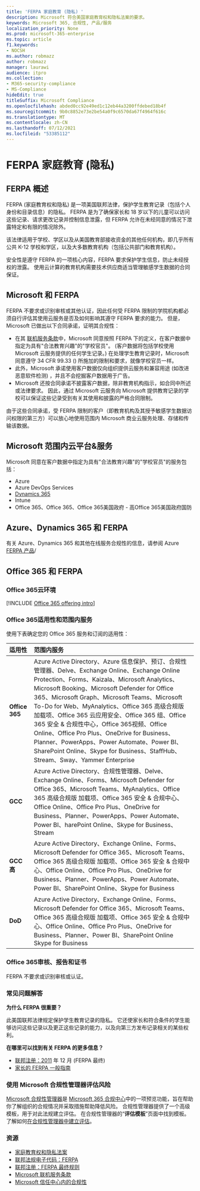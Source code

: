 ```yaml
---
title: 'FERPA 家庭教育 (隐私) '
description: Microsoft 符合美国家庭教育权和隐私法案的要求。
keywords: Microsoft 365, 合规性, 产品/服务
localization_priority: None
ms.prod: microsoft-365-enterprise
ms.topic: article
f1.keywords:
- NOCSH
ms.author: robmazz
author: robmazz
manager: laurawi
audience: itpro
ms.collection:
- M365-security-compliance
- MS-Compliance
hideEdit: true
titleSuffix: Microsoft Compliance
ms.openlocfilehash: abded0cc92e49ed1c12eb44a3200ffdebed18b4f
ms.sourcegitcommit: 9b0c8852e73e2be54a0f9c6570da67f4964f616c
ms.translationtype: MT
ms.contentlocale: zh-CN
ms.lasthandoff: 07/12/2021
ms.locfileid: "53385112"
---
```

# <a name="family-educational-rights-and-privacy-act-ferpa"></a>FERPA 家庭教育 (隐私) 

## <a name="ferpa-overview"></a>FERPA 概述

FERPA (家庭教育权和隐私) 是一项美国联邦法律，保护学生教育记录（包括个人身份和目录信息）的隐私。 FERPA 是为了确保家长和 18 岁以下的儿童可以访问这些记录、请求更改记录并控制信息泄露，但 FERPA 允许在未经同意的情况下泄露特定和有限的情况除外。

该法律适用于学校、学区以及从美国教育部接收资金的其他任何机构，即几乎所有公共 K-12 学校和学区，以及大多数教育机构（包括公共部门和教育机构）。

安全性是遵守 FERPA 的一项核心内容，FERPA 要求保护学生信息，防止未经授权的泄露。 使用云计算的教育机构需要技术供应商适当管理敏感学生数据的合同保证。

## <a name="microsoft-and-ferpa"></a>Microsoft 和 FERPA

FERPA 不要求或识别审核或其他认证，因此任何受 FERPA 限制的学院机构都必须自行评估其使用云服务是否及如何影响其遵守 FERPA 要求的能力。 但是，Microsoft 已做出以下合同承诺，证明其合规性：

- 在其 [联机服务条款](https://aka.ms/Online-Services-Terms)中，Microsoft 同意按照 FERPA 下的定义，在客户数据中指定为具有"合法教育兴趣"的"学校官员"。  (客户数据将包括学校使用 Microsoft 云服务提供的任何学生记录。) 在处理学生教育记录时，Microsoft 同意遵守 34 CFR 99.33 () 所施加的限制和要求，就像学校官员一样。
- 此外，Microsoft 承诺使用客户数据仅向组织提供云服务和兼容用途 (如改进恶意软件检测) ，并且不会挖掘客户数据用于广告。
- Microsoft 还按合同承诺不披露客户数据，除非教育机构指示，如合同中所述或法律要求。 因此，通过 Microsoft 云服务向 Microsoft 提供教育记录的学校可以保证这些记录受到有关其使用和披露的严格合同限制。

由于这些合同承诺，受 FERPA 限制的客户（即教育机构及其授予敏感学生数据访问权限的第三方）可以放心地使用范围内 Microsoft 商业云服务处理、存储和传输该数据。

## <a name="microsoft-in-scope-cloud-platforms--services"></a>Microsoft 范围内云平台&服务

Microsoft 同意在客户数据中指定为具有"合法教育兴趣"的"学校官员"的服务包括：

- Azure
- Azure DevOps Services
- [Dynamics 365](https://aka.ms/d365-compliance-list)
- Intune
- Office 365、Office 365、Office 365美国政府 - 高Office 365美国政府国防

## <a name="azure-dynamics-365-and-ferpa"></a>Azure、Dynamics 365 和 FERPA

有关 Azure、Dynamics 365 和其他在线服务合规性的信息，请参阅 Azure [FERPA 产品](/azure/compliance/offerings/offering-ferpa)/

## <a name="office-365-and-ferpa"></a>Office 365 和 FERPA

### <a name="office-365-cloud-environments"></a>Office 365云环境

[!INCLUDE [Office 365 offering intro](../includes/o365-offering-introduction.md)]

### <a name="office-365-applicability-and-in-scope-services"></a>Office 365适用性和范围内服务

使用下表确定您的 Office 365 服务和订阅的适用性：

| **适用性** | **范围内服务** |
|:------------------|:----------------------|
| **Office 365** | Azure Active Directory、Azure 信息保护、预订、合规性管理器、Delve、Exchange Online、Exchange Online Protection、Forms、Kaizala、Microsoft Analytics、Microsoft Booking、Microsoft Defender for Office 365、Microsoft Graph、Microsoft Teams、Microsoft To-Do for Web、MyAnalytics、Office 365 高级合规版 加载项、Office 365 云应用安全、Office 365 组、Office 365 安全 & 合规性中心，Office 365视频、Office Online、Office Pro Plus、OneDrive for Business、Planner、PowerApps、Power Automate、Power BI、SharePoint Online、Skype for Business、StaffHub、Stream、Sway、Yammer Enterprise |
| **GCC** | Azure Active Directory、合规性管理器、Delve、Exchange Online、Forms、Microsoft Defender for Office 365、Microsoft Teams、MyAnalytics、Office 365 高级合规版 加载项、Office 365 安全 & 合规中心、Office Online、Office Pro Plus、OneDrive for Business、Planner、PowerApps、Power Automate、Power BI、harePoint Online、Skype for Business、Stream |
| **GCC 高** | Azure Active Directory、Exchange Online、Forms、Microsoft Defender for Office 365、Microsoft Teams、Office 365 高级合规版 加载项、Office 365 安全 & 合规中心、Office Online、Office Pro Plus、OneDrive for Business、Planner、PowerApps、Power Automate、Power BI、SharePoint Online、Skype for Business |
| **DoD** | Azure Active Directory、Exchange Online、Forms、Microsoft Defender for Office 365、Microsoft Teams、Office 365 高级合规版 加载项、Office 365 安全 & 合规中心、Office Online、Office Pro Plus、OneDrive for Business、Planner、Power BI、SharePoint Online Skype for Business |

### <a name="office-365-audits-reports-and-certificates"></a>Office 365审核、报告和证书

FERPA 不要求或识别审核或认证。

### <a name="frequently-asked-questions"></a>常见问题解答

**为什么 FERPA 很重要？**

此美国联邦法律规定保护学生教育记录的隐私。 它还使家长和符合条件的学生能够访问这些记录以及更正这些记录的能力，以及向第三方发布记录相关的某些权利。

**在哪里可以找到有关 FERPA 的更多信息？**

- [联邦注册：2011](https://aka.ms/ferpa-reg) 年 12 月 (FERPA 最终) 
- [家长的 FERPA 一般指南](https://www2.ed.gov/policy/gen/guid/fpco/ferpa/parents.html)

### <a name="use-microsoft-compliance-manager-to-assess-your-risk"></a>使用 Microsoft 合规性管理器评估风险

[Microsoft 合规性管理器](/microsoft-365/compliance/compliance-manager)是 [Microsoft 365 合规中心](/microsoft-365/compliance/microsoft-365-compliance-center)中的一项预览功能，旨在帮助你了解组织的合规情况并采取措施帮助降低风险。 合规性管理器提供了一个高级模板，用于对此法规建立评估。 在合规性管理器的“**评估模板**”页面中找到模板。 了解如何[在合规性管理器中建立评估](/microsoft-365/compliance/compliance-manager-assessments)。

### <a name="resources"></a>资源

- [家庭教育权和隐私法案](https://www.ed.gov/policy/gen/guid/fpco/ferpa/index.html)
- [联邦法规电子代码：FERPA](https://aka.ms/FERPA-GPO)
- [联邦注册：FERPA 最终规则](https://aka.ms/ferpa-reg)
- [Microsoft 联机服务条款](https://aka.ms/Online-Services-Terms)
- [Microsoft 信任中心内的合规性](https://www.microsoft.com/trust-center/compliance/compliance-overview)

